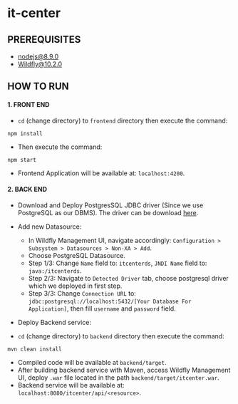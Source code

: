 # it-center

## PREREQUISITES
+ nodejs@8.9.0
+ Wildfly@10.2.0

## HOW TO RUN
#### 1. FRONT END
+ `cd` (change directory) to `frontend` directory then execute the command:
```
npm install
```
+ Then execute the command:
```
npm start
```
+ Frontend Application will be available at: `localhost:4200`.
#### 2. BACK END
+ Download and Deploy PostgresSQL JDBC driver (Since we use PostgreSQL as our DBMS). The driver can be download [here](https://jdbc.postgresql.org/download.html).
+ Add new Datasource: 
    + In Wildfly Management UI, navigate accordingly: `Configuration > Subsystem > Datasources > Non-XA > Add`.
    + Choose PostgreSQL Datasource.
    + Step 1/3: Change `Name` field to: `itcenterds`, `JNDI Name` field to: `java:/itcenterds`.
    + Step 2/3: Navigate to `Detected Driver` tab, choose postgresql driver which we deployed in first step.
    + Step 3/3: Change `Connection URL` to: `jdbc:postgresql://localhost:5432/[Your Database For Application]`, then fill `username` and `password` field.

+ Deploy Backend service:
+ `cd` (change directory) to `backend` directory then execute the command:
```
mvn clean install
```
+ Compiled code will be available at `backend/target`.
+ After building backend service with Maven, access Wildfly Management UI, deploy `.war` file located in the path `backend/target/itcenter.war`.
+ Backend service will be available at: `localhost:8080/itcenter/api/<resource>`.